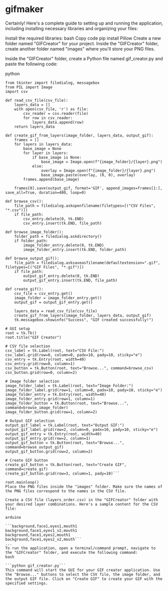 # gifmaker

Certainly! Here's a complete guide to setting up and running the application, including installing necessary libraries and organizing your files:

Install the required libraries:
bash
Copy code
pip install Pillow
Create a new folder named "GIFCreator" for your project. Inside the "GIFCreator" folder, create another folder named "images" where you'll store your PNG files.

Inside the "GIFCreator" folder, create a Python file named gif_creator.py and paste the following code:

python

```import tkinter as tk
from tkinter import filedialog, messagebox
from PIL import Image
import csv

def read_csv_file(csv_file):
    layers_data = []
    with open(csv_file, 'r') as file:
        csv_reader = csv.reader(file)
        for row in csv_reader:
            layers_data.append(row)
    return layers_data

def create_gif_from_layers(image_folder, layers_data, output_gif):
    frames = []
    for layers in layers_data:
        base_image = None
        for layer in layers:
            if base_image is None:
                base_image = Image.open(f"{image_folder}/{layer}.png")
            else:
                overlay = Image.open(f"{image_folder}/{layer}.png")
                base_image.paste(overlay, (0, 0), overlay)
        frames.append(base_image)

    frames[0].save(output_gif, format='GIF', append_images=frames[1:], save_all=True, duration=400, loop=0)

def browse_csv():
    file_path = filedialog.askopenfilename(filetypes=[("CSV Files", "*.csv")])
    if file_path:
        csv_entry.delete(0, tk.END)
        csv_entry.insert(tk.END, file_path)

def browse_image_folder():
    folder_path = filedialog.askdirectory()
    if folder_path:
        image_folder_entry.delete(0, tk.END)
        image_folder_entry.insert(tk.END, folder_path)

def browse_output_gif():
    file_path = filedialog.asksaveasfilename(defaultextension=".gif", filetypes=[("GIF Files", "*.gif")])
    if file_path:
        output_gif_entry.delete(0, tk.END)
        output_gif_entry.insert(tk.END, file_path)

def create_gif():
    csv_file = csv_entry.get()
    image_folder = image_folder_entry.get()
    output_gif = output_gif_entry.get()

    layers_data = read_csv_file(csv_file)
    create_gif_from_layers(image_folder, layers_data, output_gif)
    tk.messagebox.showinfo("Success", "GIF created successfully!")

# GUI setup
root = tk.Tk()
root.title("GIF Creator")

# CSV file selection
csv_label = tk.Label(root, text="CSV File:")
csv_label.grid(row=0, column=0, padx=10, pady=10, sticky="e")
csv_entry = tk.Entry(root, width=40)
csv_entry.grid(row=0, column=1)
csv_button = tk.Button(root, text="Browse...", command=browse_csv)
csv_button.grid(row=0, column=2)

# Image folder selection
image_folder_label = tk.Label(root, text="Image Folder:")
image_folder_label.grid(row=1, column=0, padx=10, pady=10, sticky="e")
image_folder_entry = tk.Entry(root, width=40)
image_folder_entry.grid(row=1, column=1)
image_folder_button = tk.Button(root, text="Browse...", command=browse_image_folder)
image_folder_button.grid(row=1, column=2)

# Output GIF selection
output_gif_label = tk.Label(root, text="Output GIF:")
output_gif_label.grid(row=2, column=0, padx=10, pady=10, sticky="e")
output_gif_entry = tk.Entry(root, width=40)
output_gif_entry.grid(row=2, column=1)
output_gif_button = tk.Button(root, text="Browse...", command=browse_output_gif)
output_gif_button.grid(row=2, column=2)

# Create GIF button
create_gif_button = tk.Button(root, text="Create GIF", command=create_gif)
create_gif_button.grid(row=3, column=1, pady=10)```

root.mainloop()
Place the PNG files inside the "images" folder. Make sure the names of the PNG files correspond to the names in the CSV file.

Create a CSV file (layers_order.csv) in the "GIFCreator" folder with your desired layer combinations. Here's a sample content for the CSV file:

arduino

```background,face1,eyes1,mouth1
background,face1,eyes1_v2,mouth1
background,face1,eyes2,mouth1
background,face1,eyes2_v2,mouth```
...
To run the application, open a terminal/command prompt, navigate to the "GIFCreator" folder, and execute the following command:
bash

```python gif_creator.py```
This command will start the GUI for your GIF creator application. Use the "Browse..." buttons to select the CSV file, the image folder, and the output GIF file. Click on "Create GIF" to create your GIF with the specified settings.
